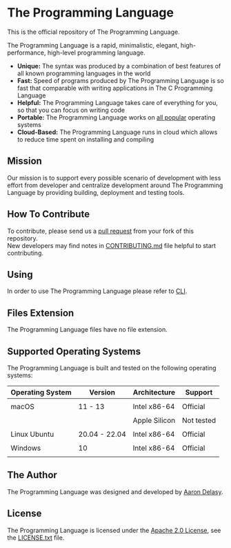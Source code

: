 # The Programming Language
This is the official repository of The Programming Language.

The Programming Language is a rapid, minimalistic, elegant, high-performance,
high-level programming language.
- **Unique:** The syntax was produced by a combination of best features of all
  known programming languages in the world
- **Fast:** Speed of programs produced by The Programming Language is so fast
  that comparable with writing applications in The C Programming Language
- **Helpful:** The Programming Language takes care of everything for you, so
  that you can focus on writing code
- **Portable:** The Programming Language works on
  [all popular](#supported-operating-systems) operating systems
- **Cloud-Based:** The Programming Language runs in cloud which allows to
  reduce time spent on installing and compiling

## Mission
Our mission is to support every possible scenario of development with less
effort from developer and centralize development around The Programming
Language by providing building, deployment and testing tools.

## How To Contribute
To contribute, please send us a [pull
request](https://github.com/thelang-io/the/compare) from your fork of this
repository. \
New developers may find notes in [CONTRIBUTING.md](CONTRIBUTING.md) file
helpful to start contributing.

## Using
In order to use The Programming Language please refer to
[CLI](https://github.com/thelang-io/cli).

## Files Extension
The Programming Language files have no file extension.

## Supported Operating Systems
The Programming Language is built and tested on the following operating
systems:

| Operating System | Version       | Architecture  | Support    |
|:-----------------|---------------|---------------|------------|
|                  |               |               |            |
| macOS            | 11 - 13       | Intel x86-64  | Official   |
|                  |               |               |            |
|                  |               | Apple Silicon | Not tested |
|                  |               |               |            |
| Linux Ubuntu     | 20.04 - 22.04 | Intel x86-64  | Official   |
|                  |               |               |            |
| Windows          | 10            | Intel x86-64  | Official   |
|                  |               |               |            |

## The Author
The Programming Language was designed and developed by
[Aaron Delasy](https://github.com/delasy).

## License
The Programming Language is licensed under the
[Apache 2.0 License][apache2-license], see the [LICENSE.txt](LICENSE.txt) file.

[apache2-license]: http://opensource.org/licenses/Apache-2.0
